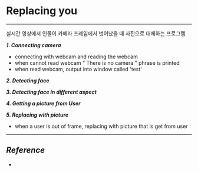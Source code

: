 # Replacing you

--- 

실시간 영상에서 인물이 카메라 프레임에서 벗어났을 때 사진으로 대체하는 프로그램

***1. Connecting camera***
- connecting with webcam and reading the webcam
- when cannot read webcam " There is no camera " phrase is printed
- when read webcam, output into window called 'test'

***2. Detecting face***

***3. Detecting face in different aspect***

***4. Getting a picture from User***

***5. Replacing with picture***
- when a user is out of frame, replacing with picture that is get from user

--- 


***Reference***
- 
- 
